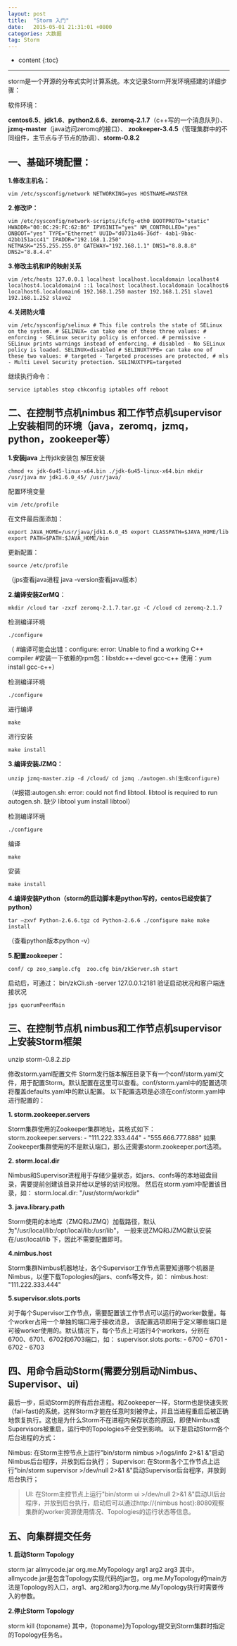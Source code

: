 ```yaml
---
layout: post
title:  "Storm 入门"
date:   2015-05-01 21:31:01 +0800
categories: 大数据
tag: Storm
---
```


* content
{:toc}

---

storm是一个开源的分布式实时计算系统。本文记录Storm开发环境搭建的详细步骤： 

软件环境：

**centos6.5**、**jdk1.6**、**python2.6.6**、**zeromq-2.1.7**（c++写的一个消息队列）、**jzmq-master**（java访问zeromq的接口）、 
**zookeeper-3.4.5**（管理集群中的不同组件，主节点与子节点的协调）、**storm-0.8.2**


## 一、基础环境配置：

**1.修改主机名：** 

```
vim /etc/sysconfig/network NETWORKING=yes HOSTNAME=MASTER 
```

**2.修改IP：** 

```
vim /etc/sysconfig/network-scripts/ifcfg-eth0 BOOTPROTO="static" HWADDR="00:0C:29:FC:62:B6" IPV6INIT="yes" NM_CONTROLLED="yes" ONBOOT="yes" TYPE="Ethernet" UUID="d0731a46-36df- 4ab1-9bac-42bb151acc41" IPADDR="192.168.1.250" 
NETMASK="255.255.255.0" GATEWAY="192.168.1.1" DNS1="8.8.8.8" DNS2="8.8.4.4" 
```

**3.修改主机和IP的映射关系** 

```
vim /etc/hosts 127.0.0.1 localhost localhost.localdomain localhost4 localhost4.localdomain4 ::1 localhost localhost.localdomain localhost6 localhost6.localdomain6 192.168.1.250 master 192.168.1.251 slave1 192.168.1.252 slave2 
```

**4.关闭防火墙** 

```
vim /etc/sysconfig/selinux # This file controls the state of SELinux on the system. # SELINUX= can take one of these three values: # enforcing - SELinux security policy is enforced. # permissive - SELinux prints warnings instead of enforcing. # disabled - No SELinux policy is loaded. SELINUX=disabled # SELINUXTYPE= can take one of these two values: # targeted - Targeted processes are protected, # mls - Multi Level Security protection. SELINUXTYPE=targeted 
```

继续执行命令： 

```
service iptables stop chkconfig iptables off reboot
```

## 二、在控制节点机nimbus 和工作节点机supervisor 上安装相同的环境（java，zeromq，jzmq，python，zookeeper等）

**1.安装java** 
上传jdk安装包 解压安装 

```
chmod +x jdk-6u45-linux-x64.bin ./jdk-6u45-linux-x64.bin mkdir /usr/java mv jdk1.6.0_45/ /usr/java/ 
```
配置环境变量 

```
vim /etc/profile 
```

在文件最后面添加： 

```
export JAVA_HOME=/usr/java/jdk1.6.0_45 export CLASSPATH=$JAVA_HOME/lib export PATH=$PATH:$JAVA_HOME/bin 
```
更新配置： 

```
source /etc/profile 
```
（jps查看java进程 java -version查看java版本）

 **2.编译安装ZerMQ**： 
 
 
 ```
 mkdir /cloud tar -zxzf zeromq-2.1.7.tar.gz -C /cloud cd zeromq-2.1.7 
 ```
 
 检测编译环境 
 
 ```
 ./configure 
 ```
 
 （
 #编译可能会出错：configure: error: Unable to find a working C++ compiler
 #安装一下依赖的rpm包：libstdc++-devel gcc-c++ 使用：yum install gcc-c++）
 
 检测编译环境 
 
 ```
 ./configure
 ```
 
 进行编译
 
 ```
 make
 ```
 
 进行安装
 
 ```
 make install
 ```
 
 **3.编译安装JZMQ：** 
 
 ```
 unzip jzmq-master.zip -d /cloud/ cd jzmq ./autogen.sh(生成configure)
 ```
 
 （#报错:autogen.sh: error: could not find libtool. libtool is required to run autogen.sh. 
 缺少
 libtool yum install libtool）

检测编译环境 

```
./configure
```
编译 

```
make
```

安装

```
make install
```

**4.编译安装Python（storm的启动脚本是python写的，centos已经安装了python）** 

```
tar –zxvf Python-2.6.6.tgz cd Python-2.6.6 ./configure make make install
```
（查看python版本python -v） 

**5.配置zookeeper：** 

```
conf/ cp zoo_sample.cfg  zoo.cfg bin/zkServer.sh start 
```

启动后，可通过： bin/zkCli.sh -server 127.0.0.1:2181 验证启动状况和客户端连接状况 

```
jps quorumPeerMain
```
## 三、在控制节点机 nimbus和工作节点机supervisor上安装Storm框架

unzip storm-0.8.2.zip 

修改storm.yaml配置文件 Storm发行版本解压目录下有一个conf/storm.yaml文件，用于配置Storm。默认配置在这里可以查看。conf/storm.yaml中的配置选项将覆盖defaults.yaml中的默认配置。 以下配置选项是必须在conf/storm.yaml中进行配置的： 

**1. storm.zookeeper.servers**

Storm集群使用的Zookeeper集群地址，其格式如下： storm.zookeeper.servers: - "111.222.333.444" - "555.666.777.888" 如果Zookeeper集群使用的不是默认端口，那么还需要storm.zookeeper.port选项。 

**2. storm.local.dir** 

Nimbus和Supervisor进程用于存储少量状态，如jars、confs等的本地磁盘目录，需要提前创建该目录并给以足够的访问权限。 然后在storm.yaml中配置该目录，如： storm.local.dir: "/usr/storm/workdir"

**3. java.library.path** 

Storm使用的本地库（ZMQ和JZMQ）加载路径，默认为"/usr/local/lib:/opt/local/lib:/usr/lib"， 一般来说ZMQ和JZMQ默认安装在/usr/local/lib 下，因此不需要配置即可。 

**4.nimbus.host** 

Storm集群Nimbus机器地址，各个Supervisor工作节点需要知道哪个机器是Nimbus，以便下载Topologies的jars、confs等文件，如： nimbus.host: "111.222.333.444" 

**5.supervisor.slots.ports** 

对于每个Supervisor工作节点，需要配置该工作节点可以运行的worker数量。每个worker占用一个单独的端口用于接收消息， 该配置选项即用于定义哪些端口是可被worker使用的。默认情况下，每个节点上可运行4个workers，分别在6700、6701、6702和6703端口，如： supervisor.slots.ports: - 6700 - 6701 - 6702 - 6703

## 四、用命令启动Storm(需要分别启动Nimbus、Supervisor、ui)

最后一步，启动Storm的所有后台进程。和Zookeeper一样，Storm也是快速失败（fail-fast)的系统，这样Storm才能在任意时刻被停止，并且当进程重启后被正确地恢复执行。这也是为什么Storm不在进程内保存状态的原因，即使Nimbus或Supervisors被重启，运行中的Topologies不会受到影响。 以下是启动Storm各个后台进程的方式：

> 
Nimbus: 在Storm主控节点上运行"bin/storm nimbus >/logs/info 2>&1 &"启动Nimbus后台程序，并放到后台执行； Supervisor: 在Storm各个工作节点上运行"bin/storm supervisor >/dev/null 2>&1 &"启动Supervisor后台程序，并放到后台执行； 

> UI: 在Storm主控节点上运行"bin/storm ui >/dev/null 2>&1 &"启动UI后台程序，并放到后台执行，启动后可以通过http://{nimbus host}:8080观察集群的worker资源使用情况、Topologies的运行状态等信息。

## 五、向集群提交任务

**1. 启动Storm Topology** 

storm jar allmycode.jar org.me.MyTopology arg1 arg2 arg3 其中，allmycode.jar是包含Topology实现代码的jar包，org.me.MyTopology的main方法是Topology的入口，arg1、arg2和arg3为org.me.MyTopology执行时需要传入的参数。 

**2.停止Storm Topology**
 
storm kill {toponame} 其中，{toponame}为Topology提交到Storm集群时指定的Topology任务名。